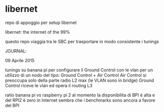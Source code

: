 libernet
========

repo di appoggio per setup libernet

libernet: the internet of the 99%



questo repo viaggia tra le SBC per trasportare in modo consistente i tunings


JOURNAL:

09 Aprile 2015

tunings su banana pi per configurare il Ground Control con le vlan per un utilizzo di un nodo del tipo:
Ground Control + Air Control
Air Control si preoccupa solo della parte radio L2 max (le VLAN sono in bridge)
Ground Control riceve le vlan ed opera il routing L3

ratio banana pi vs raspberry pi 2
al momento la disponibilita di BPI è alta e del RPI2 è zero
in Internet sembra che i benchmarks sono ancora a favore del BPI
